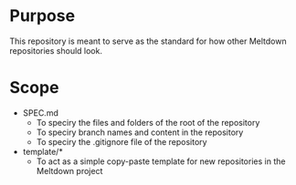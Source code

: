 # Purpose
This repository is meant to serve as the standard for how other Meltdown repositories should look.
# Scope
* SPEC.md
    - To speciry the files and folders of the root of the repository
    - To speciry branch names and content in the repository
    - To speciry the .gitignore file of the repository
* template/*
    - To act as a simple copy-paste template for new repositories in the Meltdown project